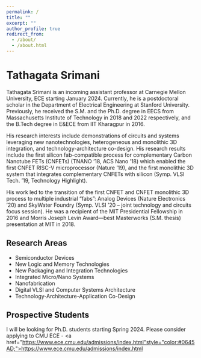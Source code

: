 ```yaml
---
permalink: /
title: ""
excerpt: ""
author_profile: true
redirect_from: 
  - /about/
  - /about.html
---
```


# Tathagata Srimani

Tathagata Srimani is an incoming assistant professor at Carnegie Mellon University, ECE starting January 2024. Currently, he is a postdoctoral scholar in the Department of Electrical Engineering at Stanford University. Previously, he received the S.M. and the Ph.D. degree in EECS from Massachusetts Institute of Technology in 2018 and 2022 respectively, and the B.Tech degree in E&amp;ECE from IIT Kharagpur in 2016. 

His research interests include demonstrations of circuits and systems leveraging new nanotechnologies, heterogeneous and monolithic 3D integration, and technology-architecture co-design. His research results include the first silicon fab-compatible process for complementary Carbon Nanotube FETs (CNFETs) (TNANO ’18, ACS Nano ’18) which enabled the first CNFET RISC-V microprocessor (Nature ’19), and the first monolithic 3D system that integrates complementary CNFETs with silicon (Symp. VLSI Tech. ’19, Technology Highlight). 

His work led to the transition of the first CNFET and CNFET monolithic 3D process to multiple industrial “fabs”: Analog Devices (Nature Electronics ’20) and SkyWater Foundry (Symp. VLSI ’20 – joint technology and circuits focus session). He was a recipient of the MIT Presidential Fellowship in 2016 and Morris Joseph Levin Award—best Masterworks (S.M. thesis) presentation at MIT in 2018.

Research Areas
--------------

* Semiconductor Devices
* New Logic and Memory Technologies
* New Packaging and Integration Technologies
* Integrated Micro/Nano Systems
* Nanofabrication
* Digital VLSI and Computer Systems Architecture
* Technology-Architecture-Application Co-Design

Prospective Students
--------------------

I will be looking for Ph.D. students starting Spring 2024. Please consider applying to CMU ECE - <a href="https://www.ece.cmu.edu/admissions/index.html"style="color:#0645AD;">https://www.ece.cmu.edu/admissions/index.html</a>
 


